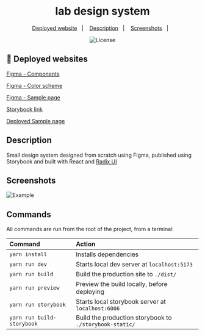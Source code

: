 <h1 align="center">
  lab design system
</h1>

<p align="center">
  <a href="#-deployed-website">Deployed website</a>&nbsp;&nbsp;&nbsp;|&nbsp;&nbsp;&nbsp;
  <a href="#description">Description</a>&nbsp;&nbsp;&nbsp;|&nbsp;&nbsp;&nbsp;
  <a href="#screenshots">Screenshots</a>&nbsp;&nbsp;&nbsp;|&nbsp;&nbsp;&nbsp;
</p>

<p align="center">
  <img alt="License" src="https://img.shields.io/static/v1?label=license&message=MIT&color=0174DF&labelColor=000000">
</p>

## 🚀 Deployed websites

[Figma - Components](https://www.figma.com/file/z7by9758Pt5ZAQJ1TYDpyS/Ignite-Lab-Design-System?node-id=4%3A169)

[Figma - Color scheme](https://www.figma.com/file/z7by9758Pt5ZAQJ1TYDpyS/Ignite-Lab-Design-System?node-id=10%3A63)

[Figma - Sample page](https://www.figma.com/file/z7by9758Pt5ZAQJ1TYDpyS/Ignite-Lab-Design-System?node-id=0%3A1)

[Storybook link](https://634ad16abd94fd364820cc1f-xfzrjoemwq.chromatic.com/)

[Deployed Sample page](https://fhmg-ignite-lab.netlify.app/)

## Description

Small design system designed from scratch using Figma, published using Storybook and built with React and [Radix UI](https://www.radix-ui.com/)

## Screenshots

![Example](https://drive.google.com/uc?id=1xsmVNybiTz9VTb_LpOJ2jPQTXVi2ttIC)

## Commands

All commands are run from the root of the project, from a terminal:

| Command                    | Action                                                  |
| :------------------------- | :------------------------------------------------------ |
| `yarn install`             | Installs dependencies                                   |
| `yarn run dev`             | Starts local dev server at `localhost:5173`             |
| `yarn run build`           | Build the production site to `./dist/`                  |
| `yarn run preview`         | Preview the build locally, before deploying             |
| `yarn run storybook`       | Starts local storybook server at `localhost:6006`       |
| `yarn run build-storybook` | Build the production storybook to `./storybook-static/` |

